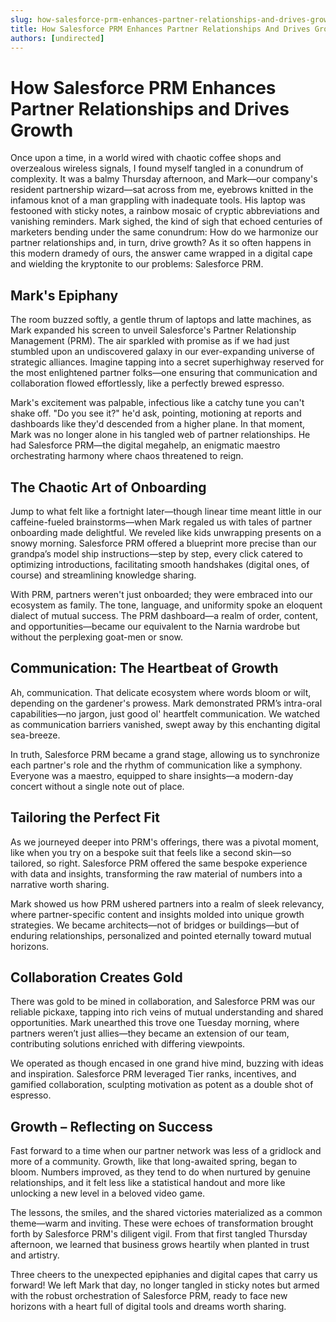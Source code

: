 ```yaml
---
slug: how-salesforce-prm-enhances-partner-relationships-and-drives-growth
title: How Salesforce PRM Enhances Partner Relationships And Drives Growth
authors: [undirected]
---
```



# How Salesforce PRM Enhances Partner Relationships and Drives Growth

Once upon a time, in a world wired with chaotic coffee shops and overzealous wireless signals, I found myself tangled in a conundrum of complexity. It was a balmy Thursday afternoon, and Mark—our company's resident partnership wizard—sat across from me, eyebrows knitted in the infamous knot of a man grappling with inadequate tools. His laptop was festooned with sticky notes, a rainbow mosaic of cryptic abbreviations and vanishing reminders. Mark sighed, the kind of sigh that echoed centuries of marketers bending under the same conundrum: How do we harmonize our partner relationships and, in turn, drive growth? As it so often happens in this modern dramedy of ours, the answer came wrapped in a digital cape and wielding the kryptonite to our problems: Salesforce PRM.

## Mark's Epiphany

The room buzzed softly, a gentle thrum of laptops and latte machines, as Mark expanded his screen to unveil Salesforce's Partner Relationship Management (PRM). The air sparkled with promise as if we had just stumbled upon an undiscovered galaxy in our ever-expanding universe of strategic alliances. Imagine tapping into a secret superhighway reserved for the most enlightened partner folks—one ensuring that communication and collaboration flowed effortlessly, like a perfectly brewed espresso.

Mark's excitement was palpable, infectious like a catchy tune you can't shake off. "Do you see it?" he'd ask, pointing, motioning at reports and dashboards like they'd descended from a higher plane. In that moment, Mark was no longer alone in his tangled web of partner relationships. He had Salesforce PRM—the digital megahelp, an enigmatic maestro orchestrating harmony where chaos threatened to reign.

## The Chaotic Art of Onboarding

Jump to what felt like a fortnight later—though linear time meant little in our caffeine-fueled brainstorms—when Mark regaled us with tales of partner onboarding made delightful. We reveled like kids unwrapping presents on a snowy morning. Salesforce PRM offered a blueprint more precise than our grandpa’s model ship instructions—step by step, every click catered to optimizing introductions, facilitating smooth handshakes (digital ones, of course) and streamlining knowledge sharing.

With PRM, partners weren't just onboarded; they were embraced into our ecosystem as family. The tone, language, and uniformity spoke an eloquent dialect of mutual success. The PRM dashboard—a realm of order, content, and opportunities—became our equivalent to the Narnia wardrobe but without the perplexing goat-men or snow.

## Communication: The Heartbeat of Growth

Ah, communication. That delicate ecosystem where words bloom or wilt, depending on the gardener's prowess. Mark demonstrated PRM’s intra-oral capabilities—no jargon, just good ol' heartfelt communication. We watched as communication barriers vanished, swept away by this enchanting digital sea-breeze.

In truth, Salesforce PRM became a grand stage, allowing us to synchronize each partner's role and the rhythm of communication like a symphony. Everyone was a maestro, equipped to share insights—a modern-day concert without a single note out of place. 

## Tailoring the Perfect Fit

As we journeyed deeper into PRM's offerings, there was a pivotal moment, like when you try on a bespoke suit that feels like a second skin—so tailored, so right. Salesforce PRM offered the same bespoke experience with data and insights, transforming the raw material of numbers into a narrative worth sharing.

Mark showed us how PRM ushered partners into a realm of sleek relevancy, where partner-specific content and insights molded into unique growth strategies. We became architects—not of bridges or buildings—but of enduring relationships, personalized and pointed eternally toward mutual horizons.

## Collaboration Creates Gold

There was gold to be mined in collaboration, and Salesforce PRM was our reliable pickaxe, tapping into rich veins of mutual understanding and shared opportunities. Mark unearthed this trove one Tuesday morning, where partners weren’t just allies—they became an extension of our team, contributing solutions enriched with differing viewpoints.

We operated as though encased in one grand hive mind, buzzing with ideas and inspiration. Salesforce PRM leveraged Tier ranks, incentives, and gamified collaboration, sculpting motivation as potent as a double shot of espresso.

## Growth – Reflecting on Success

Fast forward to a time when our partner network was less of a gridlock and more of a community. Growth, like that long-awaited spring, began to bloom. Numbers improved, as they tend to do when nurtured by genuine relationships, and it felt less like a statistical handout and more like unlocking a new level in a beloved video game.

The lessons, the smiles, and the shared victories materialized as a common theme—warm and inviting. These were echoes of transformation brought forth by Salesforce PRM's diligent vigil. From that first tangled Thursday afternoon, we learned that business grows heartily when planted in trust and artistry.

Three cheers to the unexpected epiphanies and digital capes that carry us forward! We left Mark that day, no longer tangled in sticky notes but armed with the robust orchestration of Salesforce PRM, ready to face new horizons with a heart full of digital tools and dreams worth sharing.